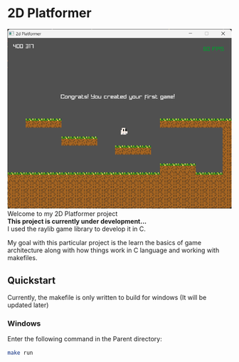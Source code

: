 # 2D Platformer
![screenshot](screenshot.png)
Welcome to my 2D Platformer project  
**This project is currently under development...**  
I used the raylib game library to develop it in C.  

My goal with this particular project is the learn the basics of game architecture along with how things work in C language and working with makefiles.

## Quickstart
Currently, the makefile is only written to build for windows (It will be updated later)
### Windows
Enter the following command in the Parent directory:
```bash
make run
```